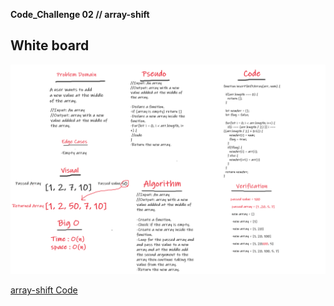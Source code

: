 **Code_Challenge 02 // array-shift**

## White board

![array-shift](../../../assets/array-shift.png)

[array-shift Code](./app.js)